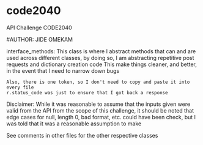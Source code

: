# code2040
API Challenge CODE2040

#AUTHOR: JIDE OMEKAM

interface_methods:
	This class is where I abstract methods that can and are used across different classes,
	by doing so, I am abstracting repetitive post requests and dictionary creation code
	This make things cleaner, and better, in the event that I need to narrow down bugs

	Also, there is one token, so I don't need to copy and paste it into every file
	r.status_code was just to ensure that I got back a response

Disclaimer: While it was reasonable to assume that the inputs given were valid from the API from the scope of this challenge, it should be noted that edge cases for null, length 0, bad format, etc. could have been check, but I was told that it was a reasonable assumption to make

See comments in other files for the other respective classes